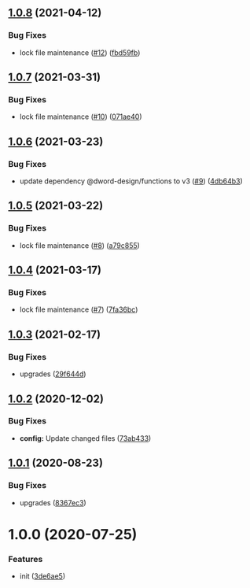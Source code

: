 ## [1.0.8](https://github.com/dword-design/vuex-entities/compare/v1.0.7...v1.0.8) (2021-04-12)


### Bug Fixes

* lock file maintenance ([#12](https://github.com/dword-design/vuex-entities/issues/12)) ([fbd59fb](https://github.com/dword-design/vuex-entities/commit/fbd59fb4fc4cc4d87e7d0b23b03aa538c0c38d0a))

## [1.0.7](https://github.com/dword-design/vuex-entities/compare/v1.0.6...v1.0.7) (2021-03-31)


### Bug Fixes

* lock file maintenance ([#10](https://github.com/dword-design/vuex-entities/issues/10)) ([071ae40](https://github.com/dword-design/vuex-entities/commit/071ae409911828f568498c29acfeb0efa7916db0))

## [1.0.6](https://github.com/dword-design/vuex-entities/compare/v1.0.5...v1.0.6) (2021-03-23)


### Bug Fixes

* update dependency @dword-design/functions to v3 ([#9](https://github.com/dword-design/vuex-entities/issues/9)) ([4db64b3](https://github.com/dword-design/vuex-entities/commit/4db64b3698e71dd8241c9ad1f71ee00ed9205cb0))

## [1.0.5](https://github.com/dword-design/vuex-entities/compare/v1.0.4...v1.0.5) (2021-03-22)


### Bug Fixes

* lock file maintenance ([#8](https://github.com/dword-design/vuex-entities/issues/8)) ([a79c855](https://github.com/dword-design/vuex-entities/commit/a79c855de625953f48c2e3402f648dc53f21f9ec))

## [1.0.4](https://github.com/dword-design/vuex-entities/compare/v1.0.3...v1.0.4) (2021-03-17)


### Bug Fixes

* lock file maintenance ([#7](https://github.com/dword-design/vuex-entities/issues/7)) ([7fa36bc](https://github.com/dword-design/vuex-entities/commit/7fa36bc588418eb74103adab02dad7260d15fc2a))

## [1.0.3](https://github.com/dword-design/vuex-entities/compare/v1.0.2...v1.0.3) (2021-02-17)


### Bug Fixes

* upgrades ([29f644d](https://github.com/dword-design/vuex-entities/commit/29f644dfca3266bd974440e907bec17eea2b0828))

## [1.0.2](https://github.com/dword-design/vuex-entities/compare/v1.0.1...v1.0.2) (2020-12-02)


### Bug Fixes

* **config:** Update changed files ([73ab433](https://github.com/dword-design/vuex-entities/commit/73ab433f19a83bd07ee4e45b9286740842989d4c))

## [1.0.1](https://github.com/dword-design/vuex-entities/compare/v1.0.0...v1.0.1) (2020-08-23)


### Bug Fixes

* upgrades ([8367ec3](https://github.com/dword-design/vuex-entities/commit/8367ec3e20386868841da533e11d064e9961ab9b))

# 1.0.0 (2020-07-25)


### Features

* init ([3de6ae5](https://github.com/dword-design/vuex-entities/commit/3de6ae57908083f2ee1c340086b664593602ee7f))

